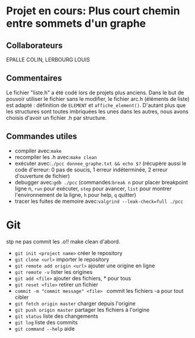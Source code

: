 # Projet en cours: Plus court chemin entre sommets d'un graphe

## Collaborateurs

EPALLE COLIN, LERBOURG LOUIS

## Commentaires

Le fichier "liste.h" a été codé lors de projets plus anciens. Dans le but de
pouvoir utiliser le fichier sans le modifier, le fichier arc.h (éléments de
liste) est adapté : définition de `ELEMENT` et `affiche_element()`.
D'autant plus que les structures sont toutes imbriquées les unes dans les
autres, nous avons choisis d'avoir un fichier .h par structure.

## Commandes utiles

* compiler avec:`make`
* recompiler les .h avec:`make clean`
* exécuter avec:`./pcc donnee_graphe.txt && echo $?` (récupère aussi le code
    d'erreur: 0 pas de soucis, 1 erreur indéterminée, 2 erreur d'ouverture de
    fichier)
* debugger avec:`gdb ./pcc` (commandes:`break n` pour placer breakpoint ligne n,
 `run` pour exécuter, `step` pour avancer, `list` pour montrer l'environnement
 de la ligne, `h` pour help, `q` quitter)
* tracer les fuites de memoire avec:`valgrind --leak-check=full ./pcc`

# Git

stp ne pas commit les .o!! make clean d'abord.

* `git init <project name>` créer le repository
* `git clone <url>` importer le repository
* `git remote add origin <url>` ajouter une origine en ligne
* `git remote -v` lister les origines
* `git add <file>` ajouter des fichiers, * pour tous
* `git reset <file>` retirer un fichier
* `commit -m "commit message" <file> ` commit les fichiers -a pour tout cibler
* `git fetch origin master` charger depuis l'origine
* `git push origin master` partager les fichiers à l'origine
* `git status` liste des changements
* `git log` liste des commits
* `git command --help` aide

